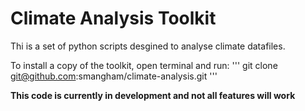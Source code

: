 # Climate Analysis Toolkit 

Thi is a set of python scripts desgined to analyse climate datafiles.


To install a copy of the toolkit, open terminal and run:
'''
git clone git@github.com:smangham/climate-analysis.git
'''

**This code is currently in development and not all features will work**



